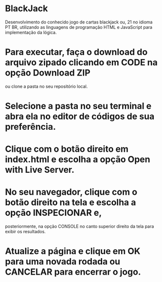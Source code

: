 # BlackJack
Desenvolvimento do conhecido jogo de cartas blackjack ou, 21 no idioma PT BR, 
utilizando as linguagens de programação HTML e JavaScript para implementação da lógica.

# Para executar, faça o download do arquivo zipado clicando em CODE na opção Download ZIP
ou clone a pasta no seu repositório local.

# Selecione a pasta no seu terminal e abra ela no editor de códigos de sua preferência.

# Clique com o botão direito em index.html e escolha a opção Open with Live Server.

# No seu navegador, clique com o botão direito na tela e escolha a opção INSPECIONAR e, 
posteriormente, na opção CONSOLE no canto superior direito da tela para exibir os resultados.

# Atualize a página e clique em OK para uma novada rodada ou CANCELAR para encerrar o jogo.
